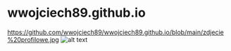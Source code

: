 # wwojciech89.github.io

https://github.com/wwojciech89/wwojciech89.github.io/blob/main/zdjecie%20profilowe.jpg
![alt text](./https://github.com/wwojciech89/wwojciech89.github.io/blob/main/zdjecie%20profilowe.jpg)
